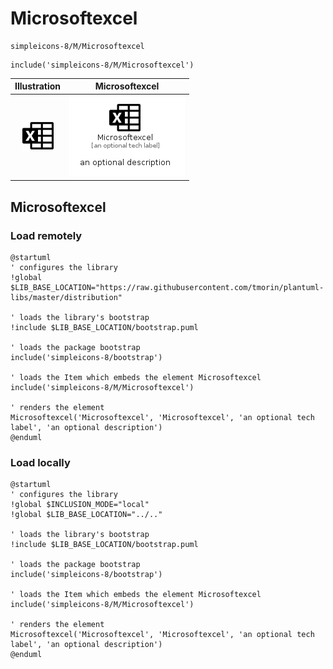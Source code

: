 # Microsoftexcel


```text
simpleicons-8/M/Microsoftexcel
```

```text
include('simpleicons-8/M/Microsoftexcel')
```



| Illustration | Microsoftexcel |
| :---: | :---: |
| ![illustration for Illustration](../../simpleicons-8/M/Microsoftexcel.png) | ![illustration for Microsoftexcel](../../simpleicons-8/M/Microsoftexcel.Local.png) |




## Microsoftexcel

### Load remotely
```plantuml
@startuml
' configures the library
!global $LIB_BASE_LOCATION="https://raw.githubusercontent.com/tmorin/plantuml-libs/master/distribution"

' loads the library's bootstrap
!include $LIB_BASE_LOCATION/bootstrap.puml

' loads the package bootstrap
include('simpleicons-8/bootstrap')

' loads the Item which embeds the element Microsoftexcel
include('simpleicons-8/M/Microsoftexcel')

' renders the element
Microsoftexcel('Microsoftexcel', 'Microsoftexcel', 'an optional tech label', 'an optional description')
@enduml
```

### Load locally
```plantuml
@startuml
' configures the library
!global $INCLUSION_MODE="local"
!global $LIB_BASE_LOCATION="../.."

' loads the library's bootstrap
!include $LIB_BASE_LOCATION/bootstrap.puml

' loads the package bootstrap
include('simpleicons-8/bootstrap')

' loads the Item which embeds the element Microsoftexcel
include('simpleicons-8/M/Microsoftexcel')

' renders the element
Microsoftexcel('Microsoftexcel', 'Microsoftexcel', 'an optional tech label', 'an optional description')
@enduml
```

